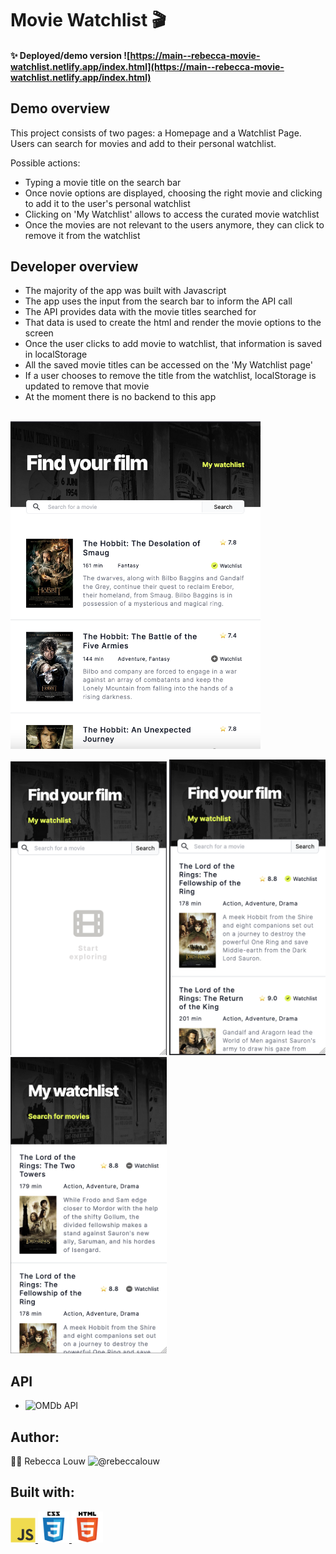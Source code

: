 # Movie Watchlist 🎬

#### ✨ Deployed/demo version ![https://main--rebecca-movie-watchlist.netlify.app/index.html](https://main--rebecca-movie-watchlist.netlify.app/index.html)

## Demo overview
This project consists of two pages: a Homepage and a Watchlist Page. 
Users can search for movies and add to their personal watchlist.

Possible actions:
- Typing a movie title on the search bar
- Once novie options are displayed, choosing the right movie and clicking to add it to the user's personal watchlist
- Clicking on 'My Watchlist' allows to access the curated movie watchlist
- Once the movies are not relevant to the users anymore, they can click to remove it from the watchlist


## Developer overview
- The majority of the app was built with Javascript
- The app uses the input from the search bar to inform the API call 
- The API provides data with the movie titles searched for
- That data is used to create the html and render the movie options to the screen
- Once the user clicks to add movie to watchlist, that information is saved in localStorage 
- All the saved movie titles can be accessed on the 'My Watchlist page'
- If a user chooses to remove the title from the watchlist, localStorage is updated to remove that movie
- At the moment there is no backend to this app

<br/>

<img alt="demo screenshot" src="images/movie-watchlist-desktop1.png" width="400px"/>

<br/>

<img alt="demo screenshot" src="images/movie-watchlist-mobile1.png" width="250px" display="inline-block"/> <img alt="demo screenshot" src="images/movie-watchlist-mobile2.png" width="250px" display="inline-block"/> <img alt="demo screenshot" src="images/movie-watchlist-mobile3.png" width="250px" display="inline-block"/> 


## API
- ![OMDb API](http://www.omdbapi.com/)

## Author: 
👩‍💻 Rebecca Louw ![@rebeccalouw](https://github.com/rebeccalouw)

## Built with:
<p align="left"> <a href="https://developer.mozilla.org/en-US/docs/Web/JavaScript" target="_blank" rel="noreferrer"> 
<img src="https://raw.githubusercontent.com/devicons/devicon/master/icons/javascript/javascript-original.svg" alt="javascript" width="40" height="40"/> </a> 
<a href="https://www.w3schools.com/css/" target="_blank" rel="noreferrer"> 
<img src="https://raw.githubusercontent.com/devicons/devicon/master/icons/css3/css3-original-wordmark.svg" alt="css3" width="50" height="50"/> </a> 
<a href="https://www.w3schools.com/html/" target="_blank" rel="noreferrer"> 
<img src="https://raw.githubusercontent.com/devicons/devicon/master/icons/html5/html5-original-wordmark.svg" alt="html5" width="50" height="50"/> </a>  
